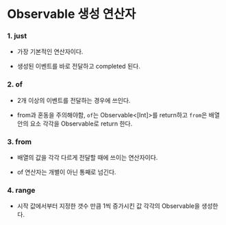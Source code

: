 # Observable 생성 연산자

### 1. just

- 가장 기본적인 연산자이다.

- 생성된 이벤트를 바로 전달하고 completed 된다.

### 2. of

- 2개 이상의 이벤트를 전달하는 경우에 쓰인다.

- from과 혼동을 주의해야함, `of`는 Observable<[Int]>를 return하고 `from`은 배열 안의 요소 각각을 Observable로 return 한다.

### 3. from

- 배열의 값을 각각 다르게 전달할 때에 쓰이는 연산자이다.

- of 연산자는 개별이 아닌 통째로 넘긴다.

### 4. range

- 시작 값에서부터 지정한 갯수 만큼 1씩 증가시킨 값 각각의 Observable을 생성한다.
